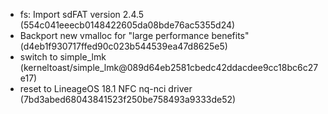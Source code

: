 - fs: Import sdFAT version 2.4.5 (554c041eeecb0148422605da08bde76ac5355d24)
- Backport new vmalloc for "large performance benefits" (d4eb1f930717ffed90c023b544539ea47d8625e5)
- switch to simple_lmk (kerneltoast/simple_lmk@089d64eb2581cbedc42ddacdee9cc18bc6c27e17)
- reset to LineageOS 18.1 NFC nq-nci driver (7bd3abed68043841523f250be758493a9333de52)